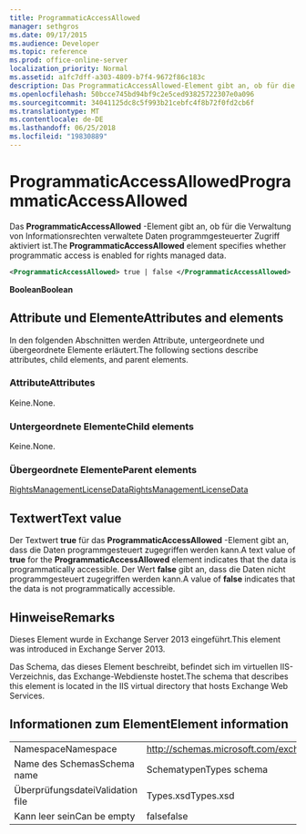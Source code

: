 ```yaml
---
title: ProgrammaticAccessAllowed
manager: sethgros
ms.date: 09/17/2015
ms.audience: Developer
ms.topic: reference
ms.prod: office-online-server
localization_priority: Normal
ms.assetid: a1fc7dff-a303-4809-b7f4-9672f86c183c
description: Das ProgrammaticAccessAllowed-Element gibt an, ob für die Verwaltung von Informationsrechten verwaltete Daten programmgesteuerter Zugriff aktiviert ist.
ms.openlocfilehash: 50bcce745bd94bf9c2e5ced93825722307e0a096
ms.sourcegitcommit: 34041125dc8c5f993b21cebfc4f8b72f0fd2cb6f
ms.translationtype: MT
ms.contentlocale: de-DE
ms.lasthandoff: 06/25/2018
ms.locfileid: "19830889"
---
```

# <a name="programmaticaccessallowed"></a><span data-ttu-id="a4620-103">ProgrammaticAccessAllowed</span><span class="sxs-lookup"><span data-stu-id="a4620-103">ProgrammaticAccessAllowed</span></span>

<span data-ttu-id="a4620-104">Das **ProgrammaticAccessAllowed** -Element gibt an, ob für die Verwaltung von Informationsrechten verwaltete Daten programmgesteuerter Zugriff aktiviert ist.</span><span class="sxs-lookup"><span data-stu-id="a4620-104">The **ProgrammaticAccessAllowed** element specifies whether programmatic access is enabled for rights managed data.</span></span> 
  
```XML
<ProgrammaticAccessAllowed> true | false </ProgrammaticAccessAllowed>
```

 <span data-ttu-id="a4620-105">**Boolean**</span><span class="sxs-lookup"><span data-stu-id="a4620-105">**Boolean**</span></span>
## <a name="attributes-and-elements"></a><span data-ttu-id="a4620-106">Attribute und Elemente</span><span class="sxs-lookup"><span data-stu-id="a4620-106">Attributes and elements</span></span>

<span data-ttu-id="a4620-107">In den folgenden Abschnitten werden Attribute, untergeordnete und übergeordnete Elemente erläutert.</span><span class="sxs-lookup"><span data-stu-id="a4620-107">The following sections describe attributes, child elements, and parent elements.</span></span>
  
### <a name="attributes"></a><span data-ttu-id="a4620-108">Attribute</span><span class="sxs-lookup"><span data-stu-id="a4620-108">Attributes</span></span>

<span data-ttu-id="a4620-109">Keine.</span><span class="sxs-lookup"><span data-stu-id="a4620-109">None.</span></span>
  
### <a name="child-elements"></a><span data-ttu-id="a4620-110">Untergeordnete Elemente</span><span class="sxs-lookup"><span data-stu-id="a4620-110">Child elements</span></span>

<span data-ttu-id="a4620-111">Keine.</span><span class="sxs-lookup"><span data-stu-id="a4620-111">None.</span></span>
  
### <a name="parent-elements"></a><span data-ttu-id="a4620-112">Übergeordnete Elemente</span><span class="sxs-lookup"><span data-stu-id="a4620-112">Parent elements</span></span>

[<span data-ttu-id="a4620-113">RightsManagementLicenseData</span><span class="sxs-lookup"><span data-stu-id="a4620-113">RightsManagementLicenseData</span></span>](rightsmanagementlicensedata.md)
  
## <a name="text-value"></a><span data-ttu-id="a4620-114">Textwert</span><span class="sxs-lookup"><span data-stu-id="a4620-114">Text value</span></span>

<span data-ttu-id="a4620-115">Der Textwert **true** für das **ProgrammaticAccessAllowed** -Element gibt an, dass die Daten programmgesteuert zugegriffen werden kann.</span><span class="sxs-lookup"><span data-stu-id="a4620-115">A text value of **true** for the **ProgrammaticAccessAllowed** element indicates that the data is programmatically accessible.</span></span> <span data-ttu-id="a4620-116">Der Wert **false** gibt an, dass die Daten nicht programmgesteuert zugegriffen werden kann.</span><span class="sxs-lookup"><span data-stu-id="a4620-116">A value of **false** indicates that the data is not programmatically accessible.</span></span> 
  
## <a name="remarks"></a><span data-ttu-id="a4620-117">Hinweise</span><span class="sxs-lookup"><span data-stu-id="a4620-117">Remarks</span></span>

<span data-ttu-id="a4620-118">Dieses Element wurde in Exchange Server 2013 eingeführt.</span><span class="sxs-lookup"><span data-stu-id="a4620-118">This element was introduced in Exchange Server 2013.</span></span>
  
<span data-ttu-id="a4620-119">Das Schema, das dieses Element beschreibt, befindet sich im virtuellen IIS-Verzeichnis, das Exchange-Webdienste hostet.</span><span class="sxs-lookup"><span data-stu-id="a4620-119">The schema that describes this element is located in the IIS virtual directory that hosts Exchange Web Services.</span></span>
  
## <a name="element-information"></a><span data-ttu-id="a4620-120">Informationen zum Element</span><span class="sxs-lookup"><span data-stu-id="a4620-120">Element information</span></span>

|||
|:-----|:-----|
|<span data-ttu-id="a4620-121">Namespace</span><span class="sxs-lookup"><span data-stu-id="a4620-121">Namespace</span></span>  <br/> |http://schemas.microsoft.com/exchange/services/2006/types  <br/> |
|<span data-ttu-id="a4620-122">Name des Schemas</span><span class="sxs-lookup"><span data-stu-id="a4620-122">Schema name</span></span>  <br/> |<span data-ttu-id="a4620-123">Schematypen</span><span class="sxs-lookup"><span data-stu-id="a4620-123">Types schema</span></span>  <br/> |
|<span data-ttu-id="a4620-124">Überprüfungsdatei</span><span class="sxs-lookup"><span data-stu-id="a4620-124">Validation file</span></span>  <br/> |<span data-ttu-id="a4620-125">Types.xsd</span><span class="sxs-lookup"><span data-stu-id="a4620-125">Types.xsd</span></span>  <br/> |
|<span data-ttu-id="a4620-126">Kann leer sein</span><span class="sxs-lookup"><span data-stu-id="a4620-126">Can be empty</span></span>  <br/> |<span data-ttu-id="a4620-127">false</span><span class="sxs-lookup"><span data-stu-id="a4620-127">false</span></span>  <br/> |
   

